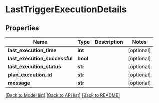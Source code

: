 # LastTriggerExecutionDetails

## Properties
Name | Type | Description | Notes
------------ | ------------- | ------------- | -------------
**last_execution_time** | **int** |  | [optional] 
**last_execution_successful** | **bool** |  | [optional] 
**last_execution_status** | **str** |  | [optional] 
**plan_execution_id** | **str** |  | [optional] 
**message** | **str** |  | [optional] 

[[Back to Model list]](../README.md#documentation-for-models) [[Back to API list]](../README.md#documentation-for-api-endpoints) [[Back to README]](../README.md)

